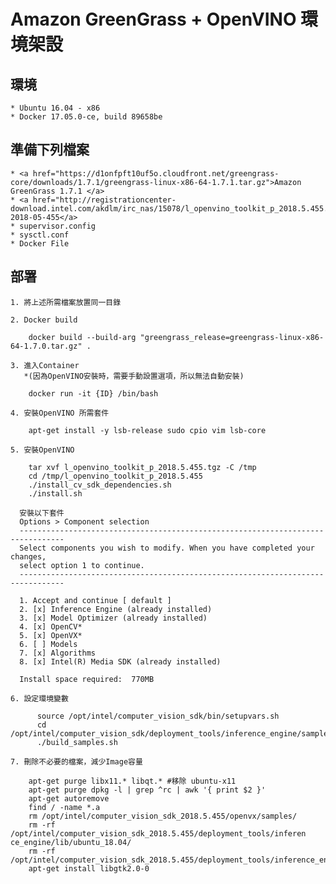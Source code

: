 # Amazon GreenGrass + OpenVINO  環境架設

  ## 環境 
    * Ubuntu 16.04 - x86
    * Docker 17.05.0-ce, build 89658be
  
  ## 準備下列檔案
    * <a href="https://d1onfpft10uf5o.cloudfront.net/greengrass-core/downloads/1.7.1/greengrass-linux-x86-64-1.7.1.tar.gz">Amazon GreenGrass 1.7.1 </a>
    * <a href="http://registrationcenter-download.intel.com/akdlm/irc_nas/15078/l_openvino_toolkit_p_2018.5.455.tgz">OpenVINO-2018-05-455</a>
    * supervisor.config
    * sysctl.conf
    * Docker File

  ## 部署
    1. 將上述所需檔案放置同一目錄

    2. Docker build
```
    docker build --build-arg "greengrass_release=greengrass-linux-x86-64-1.7.0.tar.gz" .
```
    3. 進入Container 
       *(因為OpenVINO安裝時，需要手動設置選項，所以無法自動安裝)
```
    docker run -it {ID} /bin/bash
```
    4. 安裝OpenVINO 所需套件
```
    apt-get install -y lsb-release sudo cpio vim lsb-core
```

    5. 安裝OpenVINO
```
    tar xvf l_openvino_toolkit_p_2018.5.455.tgz -C /tmp
    cd /tmp/l_openvino_toolkit_p_2018.5.455
    ./install_cv_sdk_dependencies.sh
    ./install.sh
```
      安裝以下套件
      Options > Component selection
      --------------------------------------------------------------------------------
      Select components you wish to modify. When you have completed your changes,
      select option 1 to continue.
      --------------------------------------------------------------------------------

      1. Accept and continue [ default ]
      2. [x] Inference Engine (already installed)
      3. [x] Model Optimizer (already installed)
      4. [x] OpenCV*
      5. [x] OpenVX*
      6. [ ] Models
      7. [x] Algorithms
      8. [x] Intel(R) Media SDK (already installed)

      Install space required:  770MB

    6. 設定環境變數
```
      source /opt/intel/computer_vision_sdk/bin/setupvars.sh
      cd /opt/intel/computer_vision_sdk/deployment_tools/inference_engine/samples
      ./build_samples.sh
```

    7. 刪除不必要的檔案，減少Image容量
```
    apt-get purge libx11.* libqt.* #移除 ubuntu-x11
    apt-get purge dpkg -l | grep ^rc | awk '{ print $2 }'
    apt-get autoremove
    find / -name *.a
    rm /opt/intel/computer_vision_sdk_2018.5.455/openvx/samples/
    rm -rf /opt/intel/computer_vision_sdk_2018.5.455/deployment_tools/inferen ce_engine/lib/ubuntu_18.04/
    rm -rf /opt/intel/computer_vision_sdk_2018.5.455/deployment_tools/inference_engine/lib/centos_7.4/
    apt-get install libgtk2.0-0
```
